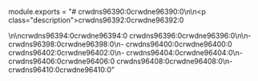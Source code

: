 module.exports = "# crwdns96390:0crwdne96390:0\n\n<p class=\"description\">crwdns96392:0crwdne96392:0</p>\n\ncrwdns96394:0crwdne96394:0 crwdns96396:0crwdne96396:0\n\n- crwdns96398:0crwdne96398:0\n- crwdns96400:0crwdne96400:0 crwdns96402:0crwdne96402:0\n- crwdns96404:0crwdne96404:0\n- crwdns96406:0crwdne96406:0 crwdns96408:0crwdne96408:0\n- crwdns96410:0crwdne96410:0"